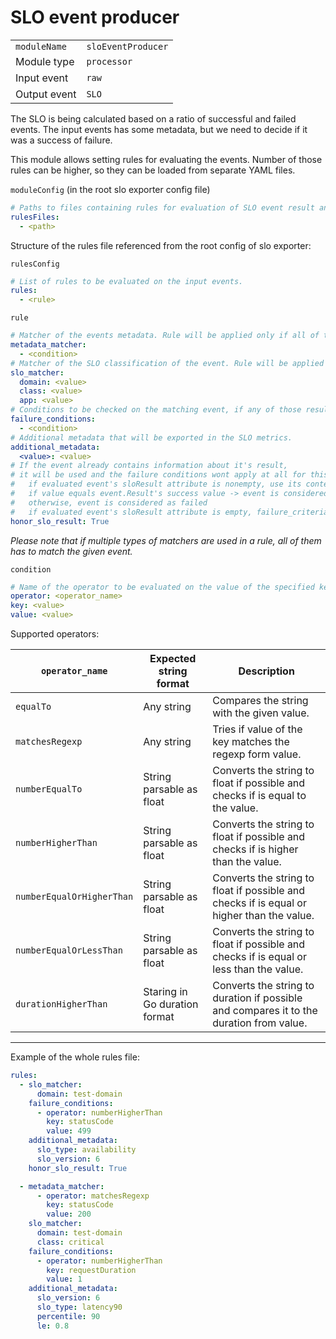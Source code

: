 # SLO event producer

|                |                     |
|----------------|---------------------|
| `moduleName`   | `sloEventProducer`  |
| Module type    | `processor`         |
| Input event    | `raw`               |
| Output event   | `SLO`               |

The SLO is being calculated based on a ratio of successful and failed events.
The input events has some metadata, but we need to decide if it was a success of failure.

This module allows setting rules for evaluating the events.
Number of those rules can be higher, so they can be loaded from separate YAML files.

`moduleConfig` (in the root slo exporter config file)
```yaml
# Paths to files containing rules for evaluation of SLO event result and it's metadata.
rulesFiles:
  - <path>
```

Structure of the rules file referenced from the root config of slo exporter:

`rulesConfig`
```yaml
# List of rules to be evaluated on the input events.
rules:
  - <rule>
```

`rule`
```yaml
# Matcher of the events metadata. Rule will be applied only if all of them matches.
metadata_matcher:
  - <condition>
# Matcher of the SLO classification of the event. Rule will be applied only if matches the event SLO classification.
slo_matcher:
  domain: <value>
  class: <value>
  app: <value>
# Conditions to be checked on the matching event, if any of those results with true, the event is marked as failure, otherwise success.
failure_conditions:
  - <condition>
# Additional metadata that will be exported in the SLO metrics.
additional_metadata:
  <value>: <value>
# If the event already contains information about it's result,
# it will be used and the failure conditions wont apply at all for this event.
#   if evaluated event's sloResult attribute is nonempty, use its content to determine the event's result (ignoring all failure_criteria)
#   if value equals event.Result's success value -> event is considered as successful
#   otherwise, event is considered as failed
#   if evaluated event's sloResult attribute is empty, failure_criteria are evaluated and events's result is set based on them.
honor_slo_result: True
```
*Please note that if multiple types of matchers are used in a rule, all of them has to match the given event.*

`condition`
```yaml
# Name of the operator to be evaluated on the value of the specified key.
operator: <operator_name>
key: <value>
value: <value>
```

Supported operators:

| `operator_name`             | Expected string format        | Description |
|-----------------------------|-------------------------------|-------------|
| `equalTo      `             | Any string                    | Compares the string with the given value. |
| `matchesRegexp`             | Any string                    | Tries if value of the key matches the regexp form value. |
| `numberEqualTo`             | String parsable as float      | Converts the string to float if possible and checks if is equal to the value. |
| `numberHigherThan`          | String parsable as float      | Converts the string to float if possible and checks if is higher than the value. |
| `numberEqualOrHigherThan`   | String parsable as float      | Converts the string to float if possible and checks if is equal or higher than the value. |
| `numberEqualOrLessThan`     | String parsable as float      | Converts the string to float if possible and checks if is equal or less than the value. |
| `durationHigherThan`        | Staring in Go duration format | Converts the string to duration if possible and compares it to the duration from value. |

---

Example of the whole rules file:
```yaml
rules:
  - slo_matcher:
      domain: test-domain
    failure_conditions:
      - operator: numberHigherThan
        key: statusCode
        value: 499
    additional_metadata:
      slo_type: availability
      slo_version: 6
    honor_slo_result: True

  - metadata_matcher:
      - operator: matchesRegexp
        key: statusCode
        value: 200
    slo_matcher:
      domain: test-domain
      class: critical
    failure_conditions:
      - operator: numberHigherThan
        key: requestDuration
        value: 1
    additional_metadata:
      slo_version: 6
      slo_type: latency90
      percentile: 90
      le: 0.8
```
